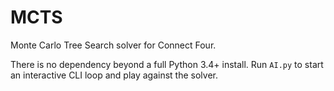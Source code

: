 # MCTS
Monte Carlo Tree Search solver for Connect Four.

There is no dependency beyond a full Python 3.4+ install. Run `AI.py` to start an interactive CLI loop and play against the solver.
